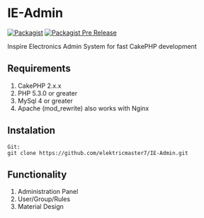 # IE-Admin
[![Packagist](https://img.shields.io/packagist/l/doctrine/orm.svg)](https://packagist.org/packages/inspirelectronics/ie-admin)
[![Packagist Pre Release](https://img.shields.io/badge/version-pre--alpha-orange.svg)](https://packagist.org/packages/inspirelectronics/ie-admin)

Inspire Electronics Admin System for fast CakePHP development

## Requirements

1. CakePHP 2.x.x
2. PHP 5.3.0 or greater
3. MySql 4 or greater
4. Apache (mod_rewrite) also works with Nginx

## Instalation
```
Git:
git clone https://github.com/elektricmaster7/IE-Admin.git
```

## Functionality

1. Administration Panel
2. User/Group/Rules
3. Material Design
